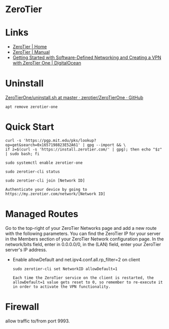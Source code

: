 # ZeroTier

# Links

* [ZeroTier | Home](https://www.zerotier.com/)
* [ZeroTier | Manual](https://www.zerotier.com/manual.shtml)
* [Getting Started with Software-Defined Networking and Creating a VPN with ZeroTier One | DigitalOcean](https://www.digitalocean.com/community/tutorials/getting-started-software-defined-networking-creating-vpn-zerotier-one?utm_medium=social&utm_source=twitter&utm_campaign=zerotier_tut&utm_content=no_image#prerequisites)

# Uninstall

[ZeroTierOne/uninstall.sh at master · zerotier/ZeroTierOne · GitHub](https://github.com/zerotier/ZeroTierOne/blob/master/ext/installfiles/mac/uninstall.sh)

```
apt remove zerotier-one
```

# Quick Start

```
curl -s 'https://pgp.mit.edu/pks/lookup?op=get&search=0x1657198823E52A61' | gpg --import && \
if z=$(curl -s 'https://install.zerotier.com/' | gpg); then echo "$z" | sudo bash; fi

sudo systemctl enable zerotier-one

sudo zerotier-cli status

sudo zerotier-cli join [Network ID]

Authenticate your device by going to https://my.zerotier.com/network/[Network ID]
```

# Managed Routes   

Go to the top-right of your ZeroTier Networks page and add a new route with the following parameters. You can find the ZeroTier IP for your server in the Members section of your ZeroTier Network configuration page. In the network/bits field, enter in 0.0.0.0/0, in the (LAN) field, enter your ZeroTier server's IP address.

* Enable allowDefault and net.ipv4.conf.all.rp_filter=2 on client

    ```
    sudo zerotier-cli set NetworkID allowDefault=1

    Each time the ZeroTier service on the client is restarted, the allowDefault=1 value gets reset to 0, so remember to re-execute it in order to activate the VPN functionality.

# Firewall

allow traffic to/from port 9993.
